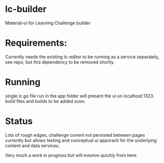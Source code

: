 # lc-builder
Material-ui for Learning Challenge builder


# Requirements:
Currently needs the existing lc-editor to be running as a service separately, see repo, but this dependency to be 
removed shortly.

# Running
single lc.go file run in the app folder will present the ui on localhost:1323.
build files and builds to be added soon.

# Status
Lots of rough edges, challenge conent not persisted between pages currently but allows testing and
conceptual ui apporach for the underlying content and data services.

Very much a work in progress but will eveolve quickly from here.


